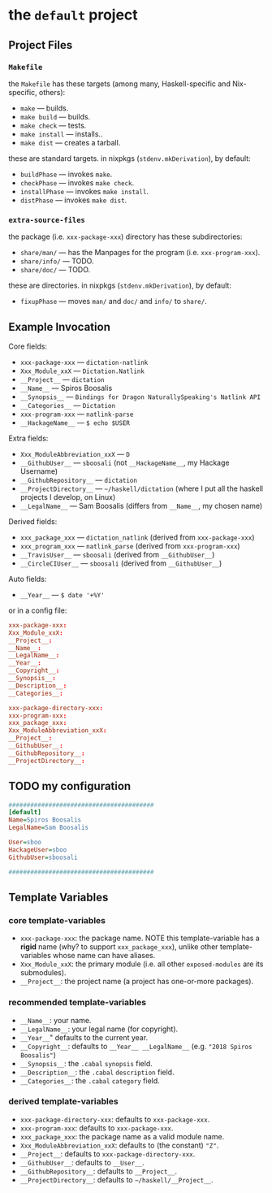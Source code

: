 # the `default` project


## Project Files

### `Makefile`

the `Makefile` has these targets (among many, Haskell-specific and Nix-specific, others):

* `make`         — builds.
* `make build`   — builds.
* `make check`   — tests.
* `make install` — installs..
* `make dist`    — creates a tarball.

these are standard targets. in nixpkgs (`stdenv.mkDerivation`), by default:

* `buildPhase`   — invokes `make`.
* `checkPhase`   — invokes `make check`.
* `installPhase` — invokes `make install`.
* `distPhase`    — invokes `make dist`.

### `extra-source-files`

the package (i.e. `xxx-package-xxx`) directory has these subdirectories:

* `share/man/`  — has the Manpages for the program (i.e. `xxx-program-xxx`).
* `share/info/` — TODO.
* `share/doc/`  — TODO.

these are directories. in nixpkgs (`stdenv.mkDerivation`), by default:

* `fixupPhase` — moves `man/` and `doc/` and `info/` to `share/`.


## Example Invocation

Core fields:

- `xxx-package-xxx`            — `dictation-natlink`
- `Xxx_Module_xxX`             — `Dictation.Natlink`
- `__Project__`                — `dictation`
- `__Name__`                   — Spiros Boosalis
- `__Synopsis__`               — `Bindings for Dragon NaturallySpeaking's Natlink API`
- `__Categories__`             — `Dictation`
- `xxx-program-xxx`            — `natlink-parse`
- `__HackageName__`            — `$ echo $USER`

Extra fields:

- `Xxx_ModuleAbbreviation_xxX` — `D`
- `__GithubUser__`             — `sboosali`            (not `__HackageName__`, my Hackage Username)
- `__GithubRepository__`       — `dictation`
- `__ProjectDirectory__`       — `~/haskell/dictation` (where I put all the haskell projects I develop, on Linux)
- `__LegalName__`              — Sam Boosalis          (differs from `__Name__`, my chosen name)

Derived fields:

- `xxx_package_xxx`            — `dictation_natlink`   (derived from `xxx-package-xxx`)
- `xxx_program_xxx`            — `natlink_parse`       (derived from `xxx-program-xxx`)
- `__TravisUser__`             — `sboosali`            (derived from `__GithubUser__`)
- `__CircleCIUser__`           — `sboosali`            (derived from `__GithubUser__`)

Auto fields:

- `__Year__`                   — `$ date '+%Y'`


or in a config file:

```conf
xxx-package-xxx: 
Xxx_Module_xxX: 
__Project__: 
__Name__: 
__LegalName__: 
__Year__: 
__Copyright__: 
__Synopsis__: 
__Description__: 
__Categories__: 

xxx-package-directory-xxx: 
xxx-program-xxx: 
xxx_package_xxx: 
Xxx_ModuleAbbreviation_xxX: 
__Project__: 
__GithubUser__: 
__GithubRepository__: 
__ProjectDirectory__: 
```


## TODO my configuration

```ini
########################################
[default]
Name=Spiros Boosalis
LegalName=Sam Boosalis

User=sboo
HackageUser=sboo
GithubUser=sboosali

########################################
```

## Template Variables

### core template-variables

- `xxx-package-xxx`: the package name. NOTE this template-variable has a **rigid** name (why? to support `xxx_package_xxx`), unlike other template-variables whose name can have aliases.
- `Xxx_Module_xxX`: the primary module (i.e. all other `exposed-modules` are its submodules).
- `__Project__`: the project name (a project has one-or-more packages).

### recommended template-variables

- `__Name__`: your name.
- `__LegalName__`: your legal name (for copyright).
- `__Year__`" defaults to the current year.
- `__Copyright__`: defaults to `__Year__ __LegalName__` (e.g. `"2018 Spiros Boosalis"`)
- `__Synopsis__`: the `.cabal` `synopsis` field.
- `__Description__`: the `.cabal` `description` field.
- `__Categories__`: the `.cabal` `category` field.

### derived template-variables

- `xxx-package-directory-xxx`: defaults to `xxx-package-xxx`.
- `xxx-program-xxx`: defaults to `xxx-package-xxx`.
- `xxx_package_xxx`: the package name as a valid module name.
- `Xxx_ModuleAbbreviation_xxX`: defaults to (the constant) `"Z"`.
- `__Project__`: defaults to `xxx-package-directory-xxx`.
- `__GithubUser__`: defaults to `__User__`.
- `__GithubRepository__`: defaults to `__Project__`.
- `__ProjectDirectory__`: defaults to `~/haskell/__Project__`.


## 

